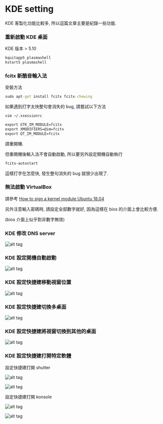 # KDE setting

KDE 客製化功能比較多, 所以這篇文章主要是紀錄一些功能.

### 重新啟動 KDE 桌面

KDE 版本 > 5.10

```cmd
kquitapp5 plasmashell
kstart5 plasmashell
```

### fcitx 新酷音輸入法

安裝方法

```cmd
sudo apt-get install fcitx fcitx-chewing
```

如果遇到打字太快整句會消失的 bug, 請嘗試以下方法

```cmd
vim ~/.xsessionrc

export GTK_IM_MODULE=fcitx
export XMODIFIERS=@im=fcitx
export QT_IM_MODULE=fcitx
```

請重開機.

但重開機後輸入法不會自動啟動, 所以要另外設定開機自動執行

```cmd
fcitx-autostart
```

這樣打字在怎麼快, 發生整句消失的 bug 就很少出現了.

### 無法啟動 VirtualBox

請參考 [How to sign a kernel module Ubuntu 18.04](https://superuser.com/questions/1438279/how-to-sign-a-kernel-module-ubuntu-18-04)

另外注意輸入密碼時, 請設定全部數字就好, 因為這樣在 bios 的介面上會比較方便.

(bios 介面上似乎對非數字無效)

### KDE 修改 DNS server

![alt tag](https://i.imgur.com/t4Mc8p6.png)

### KDE 設定開機自動啟動

![alt tag](https://i.imgur.com/O8CiLtD.png)

### KDE 設定快捷建移動視窗位置

![alt tag](https://i.imgur.com/GalKDFk.png)

### KDE 設定快捷建切換多桌面

![alt tag](https://i.imgur.com/N1u6SWv.png)

### KDE 設定快捷建將視窗切換到其他的桌面

![alt tag](https://i.imgur.com/Vnxvhdq.png)

### KDE 設定快捷建打開特定軟體

設定快捷建打開 shutter

![alt tag](https://i.imgur.com/bKXn2xX.png)

![alt tag](https://i.imgur.com/yc0en8v.png)

設定快捷建打開 konsole

![alt tag](https://i.imgur.com/Z5RRFNl.png)

![alt tag](https://i.imgur.com/575D0aA.png)
